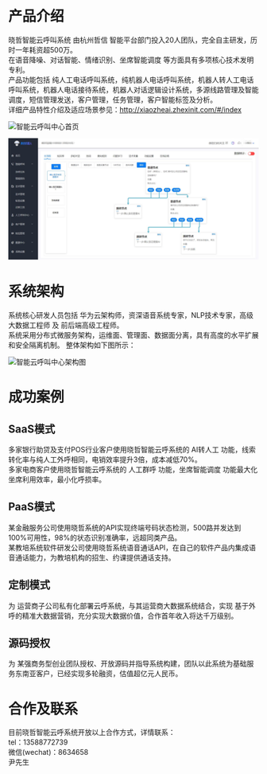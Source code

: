 
# 产品介绍
晓哲智能云呼叫系统 由杭州哲信 智能平台部门投入20人团队，完全自主研发，历时一年耗资超500万。</br>
在语音降噪、对话智能、情绪识别、坐席智能调度 等方面具有多项核心技术发明专利。</br>
产品功能包括 纯人工电话呼叫系统，纯机器人电话呼叫系统，机器人转人工电话呼叫系统，机器人电话接待系统，机器人对话逻辑设计系统，多源线路管理及智能调度，短信管理发送，客户管理，任务管理，客户智能标签及分析。</br>
详细产品特性介绍及适应场景参见：http://xiaozheai.zhexinit.com/#/index </br>

![智能云呼叫中心首页](https://github.com/yinzhaoyang/aicc/blob/master/UI-%E9%A6%96%E9%A1%B5.jpg)

![智能云呼叫中心话术设计](https://github.com/yinzhaoyang/aicc/blob/master/UI-%E8%AF%9D%E6%9C%AF%E8%AE%BE%E8%AE%A1.jpg)


# 系统架构
系统核心研发人员包括 华为云架构师，资深语音系统专家，NLP技术专家，高级大数据工程师 及 前后端高级工程师。</br>
系统采用分布式微服务架构，运维面、管理面、数据面分离，具有高度的水平扩展和安全隔离机制。 整体架构如下图所示：</br>

![智能云呼叫中心架构图](https://github.com/yinzhaoyang/aicc/blob/master/architecture.png)

# 成功案例
## SaaS模式
多家银行助贷及支付POS行业客户使用晓哲智能云呼系统的 AI转人工 功能，线索转化率与纯人工外呼相同，电销效率提升3倍，成本减低70%。</br>
多家电商客户使用晓哲智能云呼系统的 人工群呼 功能，坐席智能调度 功能最大化坐席利用效率，最小化呼损率。</br>

## PaaS模式
某金融服务公司使用晓哲系统的API实现终端号码状态检测，500路并发达到100%可用性，98%的状态识别准确率，远超同类产品。</br>
某教培系统软件研发公司使用晓哲系统语音通话API，在自己的软件产品内集成语音通话能力，为教培机构的招生、约课提供通话支持。</br>

## 定制模式
为 运营商子公司私有化部署云呼系统，与其运营商大数据系统结合，实现 基于外呼的精准大数据营销，充分实现大数据价值，合作首年收入将达千万级别。

## 源码授权
为 某强商务型创业团队授权、开放源码并指导系统构建，团队以此系统为基础服务东南亚客户，已经实现多轮融资，估值超亿元人民币。

# 合作及联系
目前晓哲智能云呼系统开放以上合作方式，详情联系：</br>
tel：13588772739 </br>
微信(wechat)：8634658 </br>
尹先生
